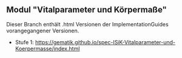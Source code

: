 ## Modul "Vitalparameter und Körpermaße" 


Dieser Branch enthält .html Versionen der ImplementationGuides vorangegangener Versionen. 

- Stufe 1: https://gematik.github.io/spec-ISiK-Vitalparameter-und-Koerpermasse/index.html
